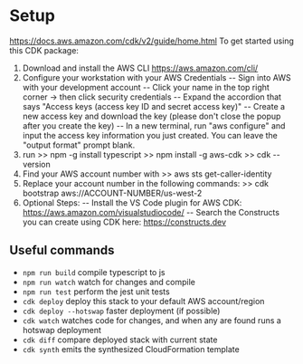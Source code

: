 # Setup
https://docs.aws.amazon.com/cdk/v2/guide/home.html
To get started using this CDK package:
1) Download and install the AWS CLI https://aws.amazon.com/cli/
2) Configure your workstation with your AWS Credentials
    -- Sign into AWS with your development account
    -- Click your name in the top right corner -> then click security credentials
    -- Expand the accordion that says "Access keys (access key ID and secret access key)"
    -- Create a new access key and download the key (please don't close the popup after you create the key)
    -- In a new terminal, run "aws configure" and input the access key information you just created. You can leave the "output format" prompt blank.
3) run >> npm -g install typescript
       >> npm install -g aws-cdk
       >> cdk --version
4) Find your AWS account number with >> aws sts get-caller-identity
5) Replace your account number in the following commands:
       >> cdk bootstrap aws://ACCOUNT-NUMBER/us-west-2
6) Optional Steps:
    -- Install the VS Code plugin for AWS CDK: https://aws.amazon.com/visualstudiocode/
    -- Search the Constructs you can create using CDK here: https://constructs.dev

## Useful commands

* `npm run build`   compile typescript to js
* `npm run watch`   watch for changes and compile
* `npm run test`    perform the jest unit tests
* `cdk deploy`      deploy this stack to your default AWS account/region
* `cdk deploy --hotswap` faster deployment (if possible)
* `cdk watch` watches code for changes, and when any are found runs a hotswap deployment
* `cdk diff`        compare deployed stack with current state
* `cdk synth`       emits the synthesized CloudFormation template
